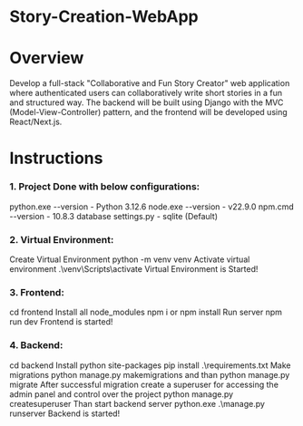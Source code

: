 # Story-Creation-WebApp

# Overview
Develop a full-stack "Collaborative and Fun Story Creator" web application where
authenticated users can collaboratively write short stories in a fun and structured way. The
backend will be built using Django with the MVC (Model-View-Controller) pattern, and the
frontend will be developed using React/Next.js.

# Instructions

### 1. Project Done with below configurations:
python.exe --version - Python 3.12.6
node.exe --version - v22.9.0 
npm.cmd --version - 10.8.3 
database settings.py - sqlite (Default)

### 2. Virtual Environment:
Create Virtual Environment
python -m venv venv
Activate virtual environment .\venv\Scripts\activate
Virtual Environment is Started!

### 3. Frontend:
cd frontend
Install all node_modules npm i or npm install
Run server npm run dev
Frontend is started!

### 4. Backend:
cd backend
Install python site-packages pip install .\requirements.txt
Make migrations python manage.py makemigrations and than python manage.py migrate
After successful migration create a superuser for accessing the admin panel and control over the project python manage.py createsuperuser
Than start backend server python.exe .\manage.py runserver
Backend is started!
